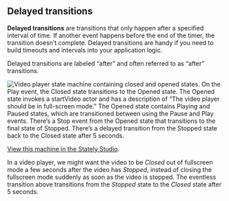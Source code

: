 ## Delayed transitions

**Delayed transitions** are transitions that only happen after a specified interval of time. If another event happens before the end of the timer, the transition doesn’t complete. Delayed transitions are handy if you need to build timeouts and intervals into your application logic.

Delayed transitions are labeled “after” and often referred to as “after” transitions.

![Video player state machine containing closed and opened states. On the Play event, the Closed state transitions to the Opened state. The Opened state invokes a startVideo actor and has a description of “The video player should be in full-screen mode.” The Opened state contains Playing and Paused states, which are transitioned between using the Pause and Play events. There’s a Stop event from the Opened state that transitions to the final state of Stopped. There’s a delayed transition from the Stopped state back to the Closed state after 5 seconds.](delayed-transition-2022-10-24-small.png)

[View this machine in the Stately Studio](https://stately.ai/registry/editor/e13bef2b-bb13-4465-96ac-0bc25340688e?machineId=5671366b-05cf-43f5-a09a-b88373ea27c1).

In a video player, we might want the video to be *Closed* out of fullscreen mode a few seconds after the video has *Stopped*, instead of closing the fullscreen mode suddenly as soon as the video is stopped. The eventless transition above transitions from the *Stopped* state to the *Closed* state after 5 seconds.

